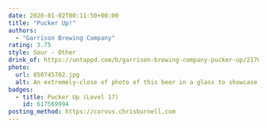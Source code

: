 ```yaml
---
date: 2020-01-02T00:11:50+00:00
title: "Pucker Up!"
authors:
  - "Garrison Brewing Company"
rating: 3.75
style: Sour - Other
drink_of: https://untappd.com/b/garrison-brewing-company-pucker-up/2170966
photo:
  url: 850745702.jpg
  alt: An extremely-close of photo of this beer in a glass to showcase its rich, ruby colour
badges:
  - title: Pucker Up (Level 17)
    id: 617569994
posting_method: https://corvus.chrisburnell.com
---
```

